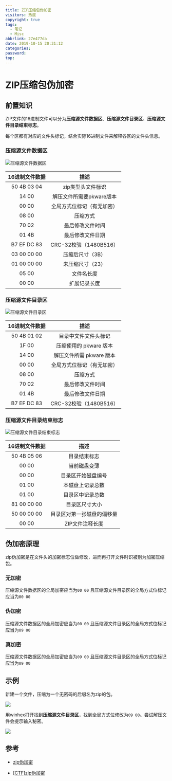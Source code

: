 ```yaml
---
title: ZIP压缩包伪加密
visitors: 热度
copyright: true
tags:
  - 笔记
  - Misc
abbrlink: 27e477da
date: 2019-10-15 20:31:12
categories:
password:
top:
---
```


# ZIP压缩包伪加密

## 前置知识

ZIP文件的16进制文件可以分为**压缩源文件数据区**、**压缩源文件目录区**、**压缩源文件目录结束标志**。

每个区都有对应的文件头标记，结合实际16进制文件来解释各区的文件头信息。

### 压缩源文件数据区

![压缩源文件数据区](https://img-blog.csdn.net/20170801022644776?watermark/2/text/aHR0cDovL2Jsb2cuY3Nkbi5uZXQva2Fqd2Vi/font/5a6L5L2T/fontsize/400/fill/I0JBQkFCMA==/dissolve/70/gravity/SouthEast)

| 16进制文件数据 |            描述            |
| :------------: | :------------------------: |
|  50 4B 03 04   |     zip类型头文件标识      |
|     14 00      |  解压文件所需要pkware版本  |
|     00 00      | 全局方式位标记（有无加密） |
|     08 00      |          压缩方式          |
|     70 02      |      最后修改文件时间      |
|     01 4B      |      最后修改文件日期      |
|  B7 EF DC 83   |   CRC-32校验（1480B516）   |
|  03 00 00 00   |      压缩后尺寸（3B）      |
|  01 00 00 00   |      未压缩尺寸（23）      |
|     05 00      |         文件名长度         |
|     00 00      |        扩展记录长度        |



### 压缩源文件目录区

![压缩源文件目录区](https://img-blog.csdn.net/20170801022729323?watermark/2/text/aHR0cDovL2Jsb2cuY3Nkbi5uZXQva2Fqd2Vi/font/5a6L5L2T/fontsize/400/fill/I0JBQkFCMA==/dissolve/70/gravity/SouthEast)

| 16进制文件数据 |            描述            |
| :------------: | :------------------------: |
|  50 4B 01 02   |    目录中文件文件头标记    |
|     1F 00      |   压缩使用的 pkware 版本   |
|     14 00      |  解压文件所需 pkware 版本  |
|     00 00      | 全局方式位标记（有无加密） |
|     08 00      |          压缩方式          |
|     70 02      |      最后修改文件时间      |
|     01 4B      |      最后修改文件日期      |
|  B7 EF DC 83   |   CRC-32校验（1480B516）   |



### 压缩源文件目录结束标志

![压缩源文件目录结束标志](https://i.loli.net/2019/10/15/6L8p9sxDwemQHUI.png)

| 16进制文件数据 |            描述            |
| :------------: | :------------------------: |
|  50 4B 05 06   |        目录结束标志        |
|     00 00      |        当前磁盘变薄        |
|     00 00      |     目录区开始磁盘编号     |
|     01 00      |      本磁盘上记录总数      |
|     01 00      |      目录区中记录总数      |
|  81 00 00 00   |       目录区尺寸大小       |
|  50 00 00 00   | 目录区对第一张磁盘的偏移量 |
|     00 00      |      ZIP文件注释长度       |



## 伪加密原理

zip伪加密是在文件头的加密标志位做修改，进而再打开文件时识被别为加密压缩包。

### 无加密

压缩源文件数据区的全局加密应当为`00 00`
且压缩源文件目录区的全局方式位标记应当为`00 00`

### 伪加密

压缩源文件数据区的全局加密应当为`00 00`
且压缩源文件目录区的全局方式位标记应当为`09 00`

### 真加密

压缩源文件数据区的全局加密应当为`09 00`
且压缩源文件目录区的全局方式位标记应当为`09 00`



## 示例

新建一个文件，压缩为一个无密码的后缀名为zip的包。

![](https://i.loli.net/2019/10/15/5NObJMkrma3PpIV.png)

用winhex打开找到**压缩源文件目录区**，找到全局方式位修改为``09 00``。尝试解压文件会提示输入秘密。

 ![](https://i.loli.net/2019/10/15/TpdSQ5XtU1hDy6L.png)

## 参考

* [zip伪加密](<https://blog.csdn.net/ETF6996/article/details/51946250>)

* [[CTF]zip伪加密](<https://blog.csdn.net/kajweb/article/details/76474476>)